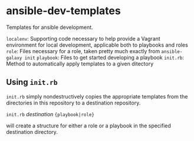 ansible-dev-templates
=====================

Templates for ansible development.

`localenv`: Supporting code necessary to help provide a Vagrant environment for local development, applicable both to playbooks and roles
`role`: Files necessary for a role, taken pretty much exactly from `ansible-galaxy init` 
`playbook`: Files to get started developing a playbook
`init.rb`: Method to automatically apply templates to a given ditectory

## Using `init.rb`

`init.rb` simply nondestructively copies the appropriate templates from the directories in this repository to a destination repository.  

`init.rb` *destination* `{playbook|role}`

will create a structure for either a role or a playbook in the specified destination directory.
